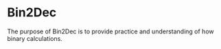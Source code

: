 # Bin2Dec
The purpose of Bin2Dec is to provide practice and understanding of how binary calculations.
